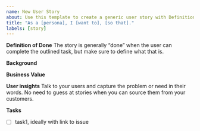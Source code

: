 ```yaml
---
name: New User Story
about: Use this template to create a generic user story with Definition of Done, Background, Business Value, User Insights and Tasks
title: "As a [persona], I [want to], [so that]."
labels: [story]
---
```


**Definition of Done**
The story is generally “done” when the user can complete the outlined task, but make sure to define what that is.

**Background**

**Business Value**

**User insights**
Talk to your users and capture the problem or need in their words. No need to guess at stories when you can source them from your customers.

**Tasks**
- [ ] task1, ideally with link to issue
